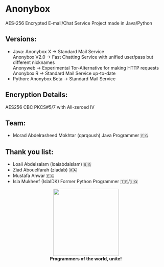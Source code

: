 # Anonybox
AES-256 Encrypted E-mail/Chat Service Project made in Java/Python

## Versions:
- Java:
Anonybox X -> Standard Mail Service<br>
Anonybox V2.0 -> Fast Chatting Service with unified user/pass but different nicknames<br>
Anonyweb -> Experimental Tor-Alternative for making HTTP requests<br>
Anonybox R -> Standard Mail Service up-to-date
- Python:
Anonybox Beta -> Standard Mail Service

## Encryption Details:
AES256 CBC PKCS#5/7 with All-zeroed IV

## Team:
* Morad Abdelrasheed Mokhtar (qarqoush) Java Programmer 🇪🇬
## Thank you list:
* Loaii Abdelsalam (loaiabdalslam) 🇪🇬
* Ziad Abouelfarah (ziadab) 🇲🇦
* Mustafa Anwar 🇪🇬
* Isla Mukheef (IslaIDK) Former Python Programmer 🇹🇷/🇮🇶
<p align="center">
<img width="205" height="210" src="https://i.ya-webdesign.com/images/badge-transparent-communist-1.png">
<br>
<b>Programmers of the world, unite!</b>
</p>
